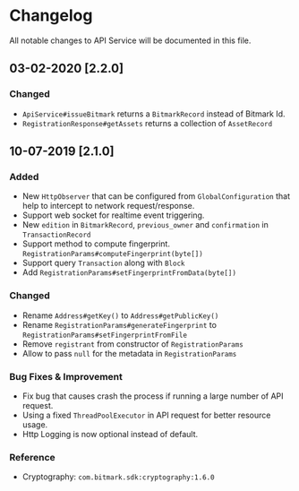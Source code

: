 # Changelog
All notable changes to API Service will be documented in this file.

## 03-02-2020 [2.2.0]
### Changed
- `ApiService#issueBitmark` returns a `BitmarkRecord` instead of Bitmark Id.
- `RegistrationResponse#getAssets` returns a collection of `AssetRecord`

## 10-07-2019 [2.1.0]
### Added
- New `HttpObserver` that can be configured from `GlobalConfiguration` that help to intercept to network request/response.
- Support web socket for realtime event triggering.
- New `edition` in `BitmarkRecord`, `previous_owner` and `confirmation` in `TransactionRecord`
- Support method to compute fingerprint. `RegistrationParams#computeFingerprint(byte[])`
- Support query `Transaction` along with `Block`
- Add `RegistrationParams#setFingerprintFromData(byte[])`

### Changed
- Rename `Address#getKey()` to `Address#getPublicKey()`
- Rename `RegistrationParams#generateFingerprint` to `RegistrationParams#setFingerprintFromFile`
- Remove `registrant` from constructor of `RegistrationParams`
- Allow to pass `null` for the metadata in `RegistrationParams`

### Bug Fixes & Improvement
- Fix bug that causes crash the process if running a large number of API request.
- Using a fixed `ThreadPoolExecutor` in API request for better resource usage.
- Http Logging is now optional instead of default. 

### Reference
- Cryptography: `com.bitmark.sdk:cryptography:1.6.0`